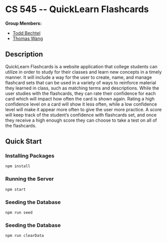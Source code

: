 # CS 545 -- QuickLearn Flashcards

**Group Members:**
- [Todd Bechtel](https://github.com/tbechtel40)
- [Thomas Wang](https://github.com/twang1905)

## Description
QuickLearn Flashcards is a website application that college students can utilize in order to study
for their classes and learn new concepts in a timely manner. It will include a way for the user to
create, name, and manage flashcard sets that can be used in a variety of ways to reinforce
material they learned in class, such as matching terms and descriptions. While the user studies
with the flashcards, they can rate their confidence for each card which will impact how often the
card is shown again. Rating a high confidence level on a card will show it less often, while a low
confidence level will make it appear more often to give the user more practice. A score will keep
track of the student’s confidence with flashcards set, and once they receive a high enough score
they can choose to take a test on all of the flashcards.

## Quick Start

### Installing Packages
```
npm install
```

### Running the Server
```
npm start
```

### Seeding the Database
```
npm run seed
```

### Seeding the Database
```
npm run clearData
```